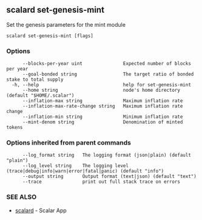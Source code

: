 ## scalard set-genesis-mint

Set the genesis parameters for the mint module

```
scalard set-genesis-mint [flags]
```

### Options

```
      --blocks-per-year uint               Expected number of blocks per year
      --goal-bonded string                 The target ratio of bonded stake to total supply
  -h, --help                               help for set-genesis-mint
      --home string                        node's home directory (default "$HOME/.scalar")
      --inflation-max string               Maximum inflation rate
      --inflation-max-rate-change string   Maximum inflation rate change
      --inflation-min string               Minimum inflation rate
      --mint-denom string                  Denomination of minted tokens
```

### Options inherited from parent commands

```
      --log_format string   The logging format (json|plain) (default "plain")
      --log_level string    The logging level (trace|debug|info|warn|error|fatal|panic) (default "info")
      --output string       Output format (text|json) (default "text")
      --trace               print out full stack trace on errors
```

### SEE ALSO

- [scalard](scalard.md) - Scalar App
